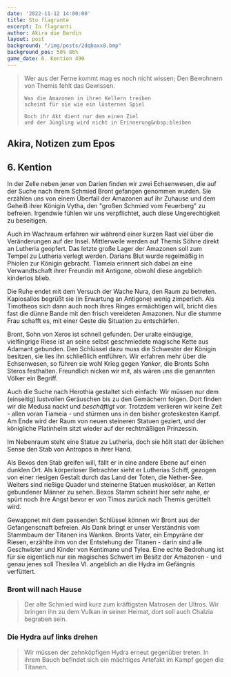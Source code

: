 ```yaml
---
date: '2022-11-12 14:00:00'
title: Sto flagrante
excerpt: In flagranti
author: Akira die Bardin
layout: post
background: "/img/posts/2dqbaxx8.bmp"
background_pos: 50% 86%
game_date: 6. Kention 499
---
```


<div class="rhyme">
  <blockquote>
    Wer aus der Ferne kommt mag es noch nicht wissen;
    Den Bewohnern von Themis fehlt das Gewissen.
    
    Was die Amazonen in ihren Kellern treiben
    scheint für sie wie ein lüsternes Spiel

    Doch ihr Akt dient nur dem einen Ziel
    und der Jüngling wird nicht in Erinnerung&nbsp;bleiben
  </blockquote>
</div>

## Akira, Notizen zum Epos

## 6. Kention

In der Zelle neben jener von Darien finden wir zwei Echsenwesen, die auf der Suche nach ihrem Schmied Bront gefangen genommen wurden. Sie erzählen uns von einem Überfall der Amazonen auf ihr Zuhause und dem Geheiß ihrer Königin Vytha, den "großen Schmied vom Feuerberg" zu befreien. Irgendwie fühlen wir uns verpflichtet, auch diese Ungerechtigkeit zu beseitigen.

Auch im Wachraum erfahren wir während einer kurzen Rast viel über die Veränderungen auf der Insel. Mittlerweile werden auf Themis Söhne direkt an Lutheria geopfert. Das letzte große Lager der Amazonen soll zum Tempel zu Lutheria verlegt werden. Darians Blut wurde regelmäßig in Phiolen zur Königin gebracht. Tiameia erinnert sich dabei an eine Verwandtschaft ihrer Freundin mit Antigone, obwohl diese angeblich kinderlos blieb.

Die Ruhe endet mit dem Versuch der Wache Nura, den Raum zu betreten. Kapiosallos begrüßt sie (in Erwartung an Antigone) wenig zimperlich. Als Timotheos sich dann auch noch ihres Ringes ermächtigen will, bricht dies fast die dünne Bande mit den frisch vereideten Amazonen. Nur die stumme Frau schafft es, mit einer Geste die Situation zu entschärfen.

<dall-emage style='--image-url: url("/img/posts/DALL·E 2022-11-20 22.22.08 - A group of adventurers resting in a small chamber with some amazonian woman where everyone is flexing with their weapons as the muscular dwarf tries t.png");'></dall-emage>

Bront, Sohn von Xeros ist schnell gefunden. Der uralte einäugige, vielfingrige Riese ist an seine selbst geschmiedete magische Kette aus Adamant gebunden. Den Schlüssel dazu muss die Schwester der Königin besitzen, sie lies ihn schließlich entführen. Wir erfahren mehr über die Echsenwesen, so führen sie wohl Krieg gegen _Yankor_, die Bronts Sohn Steros festhalten. Freundlich nicken wir mit, als wären uns die genannten Völker ein Begriff.

Auch die Suche nach Herothia gestaltet sich einfach: Wir müssen nur dem (einseitig) lustvollen Geräuschen bis zu den Gemächern folgen. Dort finden wir die Medusa nackt und _beschäftigt_ vor. Trotzdem verlieren wir keine Zeit - allen voran Tiameia - und stürmen uns in den bisher groteskesten Kampf. Am Ende wird der Raum von neuen steineren Statuen geziert, und der königliche Platinhelm sitzt wieder auf der rechtmäßigen Prinzessin.

Im Nebenraum steht eine Statue zu Lutheria, doch sie hölt statt der üblichen Sense den Stab von Antropos in ihrer Hand.

<!-- <dall-emage quarterstaff antropos> -->

Als Bexos den Stab greifen will, fällt er in eine andere Ebene auf einen dunklen Ort. Als körperloser Betrachter sieht er Lutherias Schiff, gezogen von einer riesigen Gestalt durch das Land der Toten, die Nether-See. Weiters sind rießige Quader und steinerne Statuen muskolöser, an Ketten gebundener Männer zu sehen. Bexos Stamm scheint hier sehr nahe, er spürt noch ihre Angst bevor er von Timos zurück nach Themis gerüttelt wird.

Gewappnet mit dem passenden Schlüssel können wir Bront aus der Gefangenscnaft befreien. Als Dank bringt er unser Verständnis vom Stammbaum der Titanen ins Wanken. Bronts Vater, ein Empyräne der Riesen, erzählte ihm von der Entstehung der Titanen - darin sind alle Geschwister und Kinder von Kentimane und Tylea. Eine echte Bedrohung ist für sie eigentlich nur ein magisches Schwert im Besitz der Amazonen - und genau jenes soll Thesilea VI. angeblich an die Hydra im Gefängnis verfüttert.


<div class="infobox quest">
  <h3>Bront will nach Hause</h3>
  <blockquote>
    <p>Der alte Schmied wird kurz zum kräftigsten Matrosen der Ultros. Wir bringen ihn zu dem Vulkan in seiner Heimat, dort soll auch Chalzia begraben sein.</p>
  </blockquote>
</div>

<div class="infobox quest">
  <h3>Die Hydra auf links drehen</h3>
  <blockquote>
    <p>Wir müssen der zehnköpfigen Hydra erneut gegenüber treten. In ihrem Bauch befindet sich ein mächtiges Artefakt im Kampf gegen die Titanen.</p>
  </blockquote>
</div>



<!--

wir machen uns  bald auf den weg zum tempel, wo das lager hin verschoben werden soll.

Zunächst müssen wir aber erholen, die Amazonen schicken wir ins alte Lager zum Gerüchte sähen und Tränke besorgen.

in einer kiste ist der schlüssel und ein kleiner stein, geformt wie mund + ohr (sending stone).


todo mehr über narsus herausfinden (6. gott)

täglicher apell am boot

antikithera kann  auf festen boden man durch sternbilder (mapped auf inseln) auf kurs setzen.

Mithral Shortsword +1 bestellt, am 10. tagen fertig.

keledone, kann singen aber v.a. dinge und nachrichten an volkan schicken. sie ist an das schiff gebunden und es auch verteidigen.

pythor und ein grüner drache hängen zusammen, haben wir in telamok gehört

Moxena ist auch dabei
next stop themis, antikithera wird eingestellt

todo: Sich bei der Isle of faith beschweren, dass uns Moxena bei der Landung auf Themis nicht geholfen hat.

Sydon und Lutheria scheinen die Amazonen als Kämpferinnen zu rekrutieren. Daher der Coup.
Moxena erzählt uns, dass die neue  Tesilea mit magischenen Helmen Lutherias aussieht wie die alte.
Täglich wird eine phiole blut zum tempel gebracht.
-->
